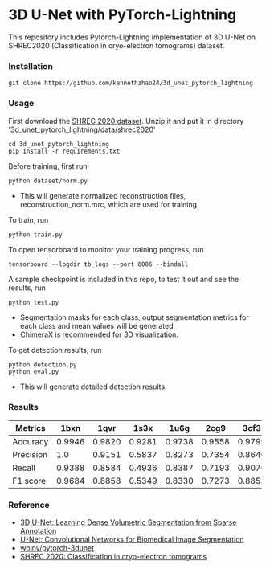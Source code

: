 # 3D U-Net with PyTorch-Lightning

This repository includes Pytorch-Lightning implementation of 3D U-Net on SHREC2020 (Classification in cryo-electron tomograms) dataset.

### Installation
```
git clone https://github.com/kennethzhao24/3d_unet_pytorch_lightning
```

### Usage
First download the [SHREC 2020 dataset](www2.projects.science.uu.nl/shrec/cryo-et/). Unzip it and put it in directory '3d_unet_pytorch_lightning/data/shrec2020'
```
cd 3d_unet_pytorch_lightning
pip install -r requirements.txt
```
Before training, first run
```
python dataset/norm.py
```
- This will generate normalized reconstruction files, reconstruction_norm.mrc, which are used for training.

To train, run
```
python train.py 
```
To open tensorboard to monitor your training progress, run
```
tensorboard --logdir tb_logs --port 6006 --bindall
```
A sample checkpoint is included in this repo, to test it out and see the results, run
```
python test.py
```
 - Segmentation masks for each class, output segmentation metrics for each class and mean values will be generated.
 - ChimeraX is recommended for 3D visualization.
 
To get detection results, run
```
python detection.py
python eval.py
```
- This will generate detailed detection results. 

### Results

Metrics|1bxn|1qvr | 1s3x | 1u6g | 2cg9 | 3cf3 | 3d2f | 3gl1 | 3h84 | 3qm1 | 4cr2 |4d8q|
---|---|---|---| --- |--- |--- |--- |--- |--- |--- |--- |--- |
Accuracy | 0.9946| 0.9820 | 0.9281 | 0.9738 | 0.9558 | 0.9799 | 0.9749 | 0.9576 | 0.9752 | 0.9439 | 0.9795 | 0.9935 |
Precision | 1.0 | 0.9151 | 0.5837 | 0.8273 | 0.7354 | 0.8640 | 0.9091 | 0.8725 | 0.8434 | 0.6977 | 0.8452 | 0.9747 |
Recall | 0.9388 | 0.8584 | 0.4936 | 0.8387 | 0.7193 | 0.9076 | 0.7477 | 0.5677 | 0.8750 | 0.6224 | 0.9221 | 0.9500 |
F1 score | 0.9684 | 0.8858 | 0.5349 | 0.8330 | 0.7273 | 0.8853 | 0.8205 | 0.6878 | 0.8589 | 0.6579 | 0.8820 | 0.9620 |


### Reference
- [3D U-Net: Learning Dense Volumetric Segmentation from Sparse Annotation](https://arxiv.org/abs/1606.06650)
- [U-Net: Convolutional Networks for Biomedical Image Segmentation](https://arxiv.org/abs/1505.04597)
- [wolny/pytorch-3dunet](https://github.com/wolny/pytorch-3dunet)
- [SHREC 2020: Classification in cryo-electron tomograms](https://www.sciencedirect.com/science/article/pii/S0097849320301126)
